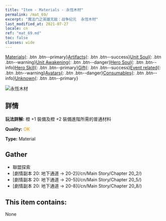 ```yaml
---
title: "Item - Materials - 永恆木材"
permalink: /mat_69/
excerpt: "魔法门之英雄无敌：战争纪元  永恆木材"
last_modified_at: 2021-07-27
locale: cn
ref: "mat_69.md"
toc: false
classes: wide
---
```

 [Materials](/ItemsCN/){: .btn .btn--primary}[Artifacts](/ItemsCN/Artifacts/){: .btn .btn--success}[Unit Soul](/ItemsCN/UnitSoul/){: .btn .btn--warning}[Unit Awakening](/ItemsCN/UnitAwakening/){: .btn .btn--danger}[Hero Soul](/ItemsCN/HeroSoul/){: .btn .btn--info}[Hero Skill](/ItemsCN/HeroSkill/){: .btn .btn--primary}[Gift](/ItemsCN/Gift/){: .btn .btn--success}[Event related](/ItemsCN/Events/){: .btn .btn--warning}[Avatars](/ItemsCN/Avatars/){: .btn .btn--danger}[Consumables](/ItemsCN/Consumables/){: .btn .btn--info}[Unknown](/ItemsCN/Unknown/){: .btn .btn--primary}

 ![永恆木材](/images/t/i_cailiao_mucai3.png)

## 詳情
 **玩法詳解:** 橙 +1 裝備及橙 +2 裝備進階所需的普通材料

 **Quality:** <span style="color: #FF8C00">OK</span>

 **Type:** Material

## Gather

*    聯盟探索 
*    [劇情副本 20: 地下通道 -> 20-2](/cn/Main Story/Chapter 20_2/) 
*    [劇情副本 20: 地下通道 -> 20-5](/cn/Main Story/Chapter 20_5/) 
*    [劇情副本 20: 地下通道 -> 20-8](/cn/Main Story/Chapter 20_8/) 

## This item contains:

  None

